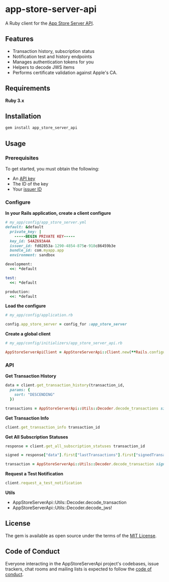 # app-store-server-api
A Ruby client for the [App Store Server API](https://developer.apple.com/documentation/appstoreserverapi).

## Features

- Transaction history, subscription status
- Notification test and history endpoints
- Manages authentication tokens for you
- Helpers to decode JWS items
- Performs certificate validation against Apple's CA.

## Requirements

**Ruby 3.x**

## Installation
```bash
gem install app_store_server_api
```

## Usage

### Prerequisites
To get started, you must obtain the following:
- An [API key](https://developer.apple.com/documentation/appstoreserverapi/creating_api_keys_to_use_with_the_app_store_server_api)
- The ID of the key
- Your [issuer ID](https://developer.apple.com/documentation/appstoreserverapi/generating_tokens_for_api_requests)

### Configure

**In your Rails application, create a client configure**

```ruby
# my_app/config/app_store_server.yml
default: &default
  private_key: |
    -----BEGIN PRIVATE KEY-----
  key_id: S4AZ693A4A
  issuer_id: fd02853a-1290-4854-875e-918c86459b3e
  bundle_id: com.myapp.app
  environment: sandbox

development:
  <<: *default

test:
  <<: *default

production:
  <<: *default
```

**Load the configure**

```ruby
# my_app/config/application.rb

config.app_store_server = config_for :app_store_server
```

**Create a global client**

```ruby
# my_app/config/initializers/app_store_server_api.rb

AppStoreServerApiClient = AppStoreServerApi::Client.new(**Rails.configuration.app_store_server)
```

### API

**Get Transaction History**

```ruby
data = client.get_transaction_history(transaction_id,
  params: {
    sort: "DESCENDING"
  })

transactions = AppStoreServerApi::Utils::Decoder.decode_transactions signed_transactions: data["signedTransactions"]
```

**Get Transaction Info**

```ruby
client.get_transaction_info transaction_id
```

**Get All Subscription Statuses**
```ruby
response = client.get_all_subscription_statuses transaction_id

signed = response["data"].first["lastTransactions"].first["signedTransactionInfo"]

transaction = AppStoreServerApi::Utils::Decoder.decode_transaction signed_transaction: signed
```

**Request a Test Notification**

```ruby
client.request_a_test_notification
```


**Utils**

- AppStoreServerApi::Utils::Decoder.decode_transaction
- AppStoreServerApi::Utils::Decoder.decode_jws!


## License

The gem is available as open source under the terms of the [MIT License](https://opensource.org/licenses/MIT).

## Code of Conduct

Everyone interacting in the AppStoreServerApi project's codebases, issue trackers, chat rooms and mailing lists is expected to follow the [code of conduct](https://github.com/mnyify/app_store_server_api/blob/main/CODE_OF_CONDUCT.md).
